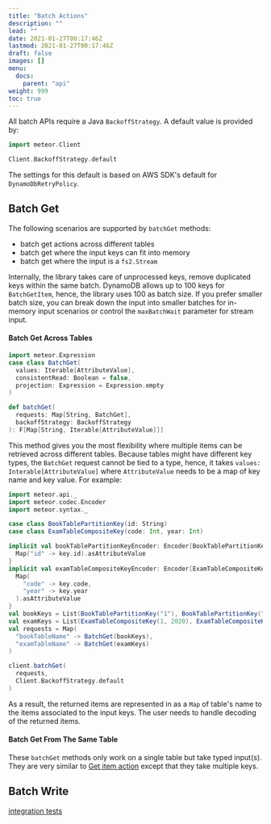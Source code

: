 ```yaml
---
title: "Batch Actions"
description: ""
lead: ""
date: 2021-01-27T00:17:46Z
lastmod: 2021-01-27T00:17:46Z
draft: false
images: []
menu: 
  docs:
    parent: "api"
weight: 999
toc: true
---
```


All batch APIs require a Java `BackoffStrategy`. A default value is provided by:

```scala
import meteor.Client

Client.BackoffStrategy.default
```

The settings for this default is based on AWS SDK's default for `DynamoDbRetryPolicy`.

## Batch Get

The following scenarios are supported by `batchGet` methods:

- batch get actions across different tables
- batch get where the input keys can fit into memory
- batch get where the input is a `fs2.Stream`

Internally, the library takes care of unprocessed keys, remove duplicated keys within the same 
batch. DynamoDB allows up to 100 keys for `BatchGetItem`, hence, the library uses 100 as batch size.
If you prefer smaller batch size, you can break down the input into smaller batches for in-memory 
input scenarios or control the `maxBatchWait` parameter for stream input.

#### Batch Get Across Tables

```scala
import meteor.Expression
case class BatchGet(
  values: Iterable[AttributeValue],
  consistentRead: Boolean = false,
  projection: Expression = Expression.empty
)

def batchGet(
  requests: Map[String, BatchGet],
  backoffStrategy: BackoffStrategy
): F[Map[String, Iterable[AttributeValue]]]
```

This method gives you the most flexibility where multiple items can be retrieved across different 
tables. Because tables might have different key types, the `BatchGet` request cannot be tied to a 
type, hence, it takes `values: Interable[AttributeValue]` where `AttributeValue` needs to be a map
of key name and key value. For example:

```scala
import meteor.api._
import meteor.codec.Encoder
import meteor.syntax._

case class BookTablePartitionKey(id: String)
case class ExamTableCompositeKey(code: Int, year: Int)

implicit val bookTablePartitionKeyEncoder: Encoder[BookTablePartitionKey] = Encoder.instance { key =>
  Map("id" -> key.id).asAttributeValue
}
implicit val examTableCompositeKeyEncoder: Encoder[ExamTableCompositeKey] = Encoder.instance { key =>
  Map(
    "code" -> key.code,
    "year" -> key.year
  ).asAttributeValue
}
val bookKeys = List(BookTablePartitionKey("1"), BookTablePartitionKey("2")).map(_.asAttributeValue)
val examKeys = List(ExamTableCompositeKey(1, 2020), ExamTableCompositeKey(2, 2021)).map(_.asAttributeValue)
val requests = Map(
  "bookTableName" -> BatchGet(bookKeys),
  "examTableName" -> BatchGet(examKeys)
)

client.batchGet(
  requests,
  Client.BackoffStrategy.default
)
```
As a result, the returned items are represented in as a `Map` of table's name to the items 
associated to the input keys. The user needs to handle decoding of the returned items.

#### Batch Get From The Same Table

These `batchGet` methods only work on a single table but take typed input(s). They are very similar
to [Get item action](../itemactions#get) except that they take multiple keys.

## Batch Write

[integration tests](https://github.com/d2a4u/meteor/blob/master/awssdk/src/it/scala/BatchWriteOpsSpec.scala)